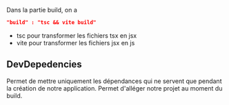 Dans la partie build, on a
``` json
"build" : "tsc && vite build"
```
- tsc pour transformer les fichiers tsx en jsx
- vite pour transformer les fichiers jsx en js

## DevDepedencies
Permet de mettre uniquement les dépendances qui ne servent que pendant la création de notre application. Permet d'alléger notre projet au moment du build.